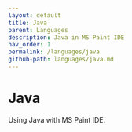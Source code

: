 ```yaml
---
layout: default
title: Java
parent: Languages
description: Java in MS Paint IDE
nav_order: 1
permalink: /languages/java
github-path: languages/java.md
---
```


# Java

Using Java with MS Paint IDE.

